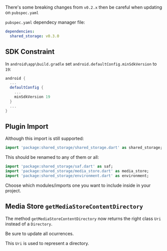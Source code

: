 There's some breaking changes from `v0.2.x` then be careful when updating on `pubspec.yaml`

`pubspec.yaml` dependecy manager file:

```yaml
dependencies:
  shared_storage: v0.3.0
```

## SDK Constraint

In `android\app\build.gradle` set `android.defaultConfig.minSdkVersion` to `19`:

```gradle
android {
  ...
  defaultConfig {
    ...
    minSdkVersion 19
  }
  ...
}
```

## Plugin Import

Although this import is still supported:

```dart
import 'package:shared_storage/shared_storage.dart' as shared_storage;
```

This should be renamed to any of them or all:

```dart
import 'package:shared_storage/saf.dart' as saf;
import 'package:shared_storage/media_store.dart' as media_store;
import 'package:shared_storage/environment.dart' as environment;
```

Choose which modules/imports one you want to include inside in your project.

## Media Store `getMediaStoreContentDirectory`

The method `getMediaStoreContentDirectory` now returns the right class `Uri` instead of a `Directory`.

Be sure to update all ocurrences.

This `Uri` is used to represent a directory.
